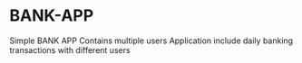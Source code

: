 # BANK-APP
Simple BANK APP Contains multiple users
Application include daily banking transactions with different users
